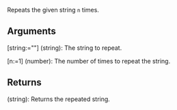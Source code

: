 Repeats the given string `n` times.


## Arguments

[string:=""] (string): The string to repeat.

[n:=1] (number): The number of times to repeat the string.

## Returns

(string): Returns the repeated string.

